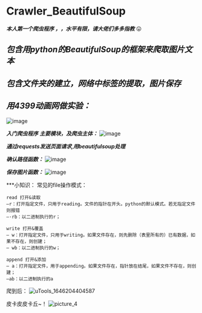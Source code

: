 # Crawler_BeautifulSoup
***本人第一个爬虫程序
，，水平有限，请大佬们多多指教***
:stuck_out_tongue:

***包含用python的BeautifulSoup的框架来爬取图片文本***
-------------------------------------------

***包含文件夹的建立，网络中标签的提取，图片保存***
-------------------------------------------

***用4399动画网做实验：***
-------------------------------------------
![image](https://user-images.githubusercontent.com/97998239/156315346-74dbffe2-e196-44e6-968f-f76c3ef50a45.png)

***入门爬虫程序***
***主要模块，及爬虫主体：***
![image](https://user-images.githubusercontent.com/97998239/156313076-c3a2c204-ff4b-4939-b89d-de2d1d4a199c.png)


***通过requests发送页面请求,用beautifulsoup处理***

***确认路径函数：***
![image](https://user-images.githubusercontent.com/97998239/156313558-e915f2f5-23e8-468a-8e88-c7a614cd3f83.png)



***保存图片函数：***
![image](https://user-images.githubusercontent.com/97998239/156313667-8a8b960f-77a5-4bc7-8e1e-402daaf9a283.png)

***小知识：
常见的file操作模式：

    read 打开&读取
    –r：打开指定文件，只用于reading。文件的指针在开头。python的默认模式。若无指定文件则报错
    –·rb：以二进制执行的r；

    write 打开&覆盖
    – w：打开指定文件，只用于writing。如果文件存在，则先删除（表里所有的）已有数据，如果不存在，则创建；
    – wb：以二进制执行的w；

    append 打开&添加
    – a：打开指定文件，用于appending。如果文件存在，指针放在结尾，如果文件不存在，则创建；
    –ab：以二进制执行的a

爬到后：
![uTools_1646204404587](https://user-images.githubusercontent.com/97998239/156314241-5a47a65a-bf39-4a50-b5b7-63015a1d41cf.png)

皮卡皮皮卡丘~！
![picture_4](https://user-images.githubusercontent.com/97998239/156314279-dcf18da5-a59b-4265-9597-62afb0bc0f73.jpg)


